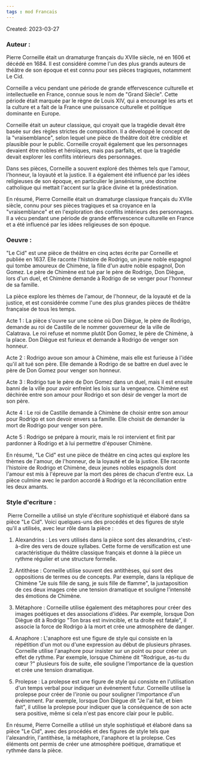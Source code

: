 ```yaml
---
tags : mod Francais
---
```

Created: 2023-03-27

### **Auteur :**  
Pierre Corneille était un dramaturge français du XVIIe siècle, né en 1606 et décédé en 1684. Il est considéré comme l'un des plus grands auteurs de théâtre de son époque et est connu pour ses pièces tragiques, notamment Le Cid.

Corneille a vécu pendant une période de grande effervescence culturelle et intellectuelle en France, connue sous le nom de "Grand Siècle". Cette période était marquée par le règne de Louis XIV, qui a encouragé les arts et la culture et a fait de la France une puissance culturelle et politique dominante en Europe.

Corneille était un auteur classique, qui croyait que la tragédie devait être basée sur des règles strictes de composition. Il a développé le concept de la "vraisemblance", selon lequel une pièce de théâtre doit être crédible et plausible pour le public. Corneille croyait également que les personnages devaient être nobles et héroïques, mais pas parfaits, et que la tragédie devait explorer les conflits intérieurs des personnages.

Dans ses pièces, Corneille a souvent exploré des thèmes tels que l'amour, l'honneur, la loyauté et la justice. Il a également été influencé par les idées religieuses de son époque, en particulier le jansénisme, une doctrine catholique qui mettait l'accent sur la grâce divine et la prédestination.

En résumé, Pierre Corneille était un dramaturge classique français du XVIIe siècle, connu pour ses pièces tragiques et sa croyance en la "vraisemblance" et en l'exploration des conflits intérieurs des personnages. Il a vécu pendant une période de grande effervescence culturelle en France et a été influencé par les idées religieuses de son époque.

### **Oeuvre :**
"Le Cid" est une pièce de théâtre en cinq actes écrite par Corneille et publiée en 1637. Elle raconte l'histoire de Rodrigo, un jeune noble espagnol qui tombe amoureux de Chimène, la fille d'un autre noble espagnol, Don Gomez. Le père de Chimène est tué par le père de Rodrigo, Don Diègue, lors d'un duel, et Chimène demande à Rodrigo de se venger pour l'honneur de sa famille.

La pièce explore les thèmes de l'amour, de l'honneur, de la loyauté et de la justice, et est considérée comme l'une des plus grandes pièces de théâtre française de tous les temps.

Acte 1 : La pièce s'ouvre sur une scène où Don Diègue, le père de Rodrigo, demande au roi de Castille de le nommer gouverneur de la ville de Calatrava. Le roi refuse et nomme plutôt Don Gomez, le père de Chimène, à la place. Don Diègue est furieux et demande à Rodrigo de venger son honneur.

Acte 2 : Rodrigo avoue son amour à Chimène, mais elle est furieuse à l'idée qu'il ait tué son père. Elle demande à Rodrigo de se battre en duel avec le père de Don Gomez pour venger son honneur.

Acte 3 : Rodrigo tue le père de Don Gomez dans un duel, mais il est ensuite banni de la ville pour avoir enfreint les lois sur la vengeance. Chimène est déchirée entre son amour pour Rodrigo et son désir de venger la mort de son père.

Acte 4 : Le roi de Castille demande à Chimène de choisir entre son amour pour Rodrigo et son devoir envers sa famille. Elle choisit de demander la mort de Rodrigo pour venger son père.

Acte 5 : Rodrigo se prépare à mourir, mais le roi intervient et finit par pardonner à Rodrigo et à lui permettre d'épouser Chimène.

En résumé, "Le Cid" est une pièce de théâtre en cinq actes qui explore les thèmes de l'amour, de l'honneur, de la loyauté et de la justice. Elle raconte l'histoire de Rodrigo et Chimène, deux jeunes nobles espagnols dont l'amour est mis à l'épreuve par la mort des pères de chacun d'entre eux. La pièce culmine avec le pardon accordé à Rodrigo et la réconciliation entre les deux amants.

### **Style d'ecriture :**
 Pierre Corneille a utilisé un style d'écriture sophistiqué et élaboré dans sa pièce "Le Cid". Voici quelques-uns des procédés et des figures de style qu'il a utilisés, avec leur rôle dans la pièce :

1.  Alexandrins : Les vers utilisés dans la pièce sont des alexandrins, c'est-à-dire des vers de douze syllabes. Cette forme de versification est une caractéristique du théâtre classique français et donne à la pièce un rythme régulier et une structure formelle.
    
2.  Antithèse : Corneille utilise souvent des antithèses, qui sont des oppositions de termes ou de concepts. Par exemple, dans la réplique de Chimène "Je suis fille de sang, je suis fille de flamme", la juxtaposition de ces deux images crée une tension dramatique et souligne l'intensité des émotions de Chimène.
    
3.  Métaphore : Corneille utilise également des métaphores pour créer des images poétiques et des associations d'idées. Par exemple, lorsque Don Diègue dit à Rodrigo "Ton bras est invincible, et ta droite est fatale", il associe la force de Rodrigo à la mort et crée une atmosphère de danger.
    
4.  Anaphore : L'anaphore est une figure de style qui consiste en la répétition d'un mot ou d'une expression au début de plusieurs phrases. Corneille utilise l'anaphore pour insister sur un point ou pour créer un effet de rythme. Par exemple, lorsque Chimène dit "Rodrigue, as-tu du cœur ?" plusieurs fois de suite, elle souligne l'importance de la question et crée une tension dramatique.
    
5.  Prolepse : La prolepse est une figure de style qui consiste en l'utilisation d'un temps verbal pour indiquer un événement futur. Corneille utilise la prolepse pour créer de l'ironie ou pour souligner l'importance d'un événement. Par exemple, lorsque Don Diègue dit "Je l'ai fait, et bien fait", il utilise la prolepse pour indiquer que la conséquence de son acte sera positive, même si cela n'est pas encore clair pour le public.

En résumé, Pierre Corneille a utilisé un style sophistiqué et élaboré dans sa pièce "Le Cid", avec des procédés et des figures de style tels que l'alexandrin, l'antithèse, la métaphore, l'anaphore et la prolepse. Ces éléments ont permis de créer une atmosphère poétique, dramatique et rythmée dans la pièce.